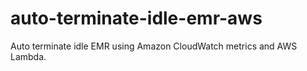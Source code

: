 # auto-terminate-idle-emr-aws
Auto terminate idle EMR using Amazon CloudWatch metrics and AWS Lambda.
